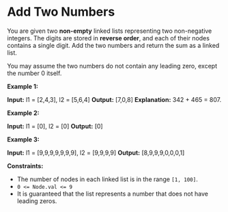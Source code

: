 # Add Two Numbers

You are given two **non-empty** linked lists representing two non-negative integers. The digits are stored in **reverse order**, and each of their nodes contains a single digit. Add the two numbers and return the sum as a linked list.

You may assume the two numbers do not contain any leading zero, except the number 0 itself.

**Example 1:**

**Input:** l1 = \[2,4,3\], l2 = \[5,6,4\]
**Output:** \[7,0,8\]
**Explanation:** 342 + 465 = 807.

**Example 2:**

**Input:** l1 = \[0\], l2 = \[0\]
**Output:** \[0\]

**Example 3:**

**Input:** l1 = \[9,9,9,9,9,9,9\], l2 = \[9,9,9,9\]
**Output:** \[8,9,9,9,0,0,0,1\]

**Constraints:**

* The number of nodes in each linked list is in the range `[1, 100]`.
* `0 <= Node.val <= 9`
* It is guaranteed that the list represents a number that does not have leading zeros.
